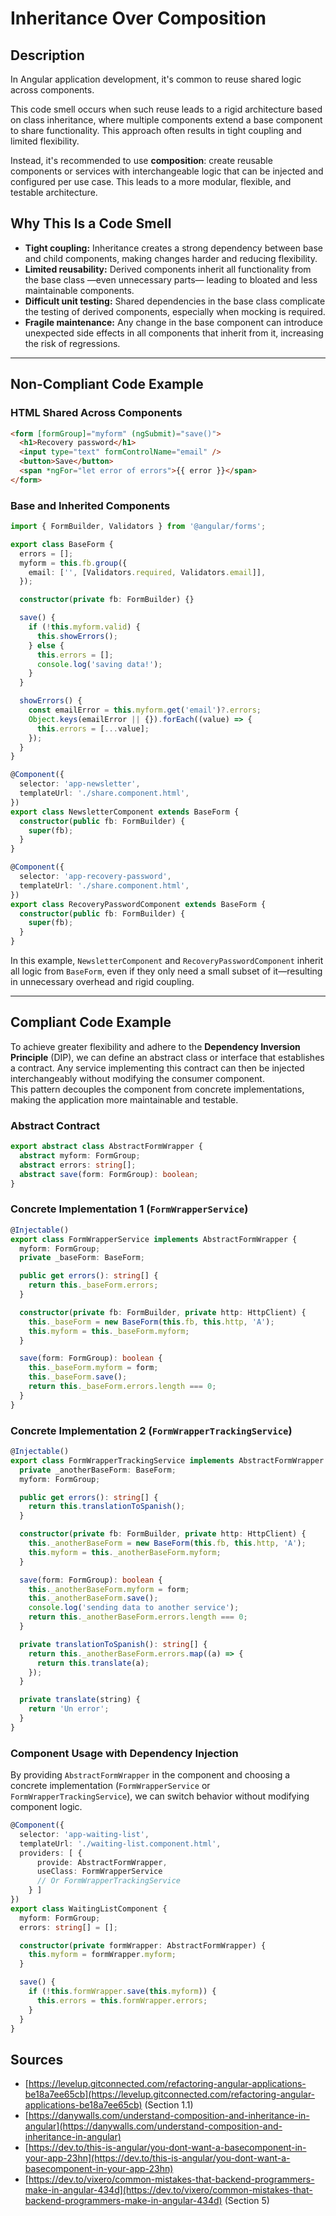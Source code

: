 # Inheritance Over Composition

## Description

In Angular application development, it's common to reuse shared logic across components.

This code smell occurs when such reuse leads to a rigid architecture based on class inheritance, where multiple components extend a base component to share functionality. This approach often results in tight coupling and limited flexibility.

Instead, it's recommended to use **composition**: create reusable components or services with interchangeable logic that can be injected and configured per use case. This leads to a more modular, flexible, and testable architecture.

## Why This Is a Code Smell

- **Tight coupling:** Inheritance creates a strong dependency between base and child components, making changes harder and reducing flexibility.
- **Limited reusability:** Derived components inherit all functionality from the base class —even unnecessary parts— leading to bloated and less maintainable components.
- **Difficult unit testing:** Shared dependencies in the base class complicate the testing of derived components, especially when mocking is required.
- **Fragile maintenance:** Any change in the base component can introduce unexpected side effects in all components that inherit from it, increasing the risk of regressions.

---

## Non-Compliant Code Example

### HTML Shared Across Components

```html
<form [formGroup]="myform" (ngSubmit)="save()">
  <h1>Recovery password</h1>
  <input type="text" formControlName="email" />
  <button>Save</button>
  <span *ngFor="let error of errors">{{ error }}</span>
</form>
```

### Base and Inherited Components

```ts
import { FormBuilder, Validators } from '@angular/forms';

export class BaseForm {
  errors = [];
  myform = this.fb.group({
    email: ['', [Validators.required, Validators.email]],
  });

  constructor(private fb: FormBuilder) {}

  save() {
    if (!this.myform.valid) {
      this.showErrors();
    } else {
      this.errors = [];
      console.log('saving data!');
    }
  }

  showErrors() {
    const emailError = this.myform.get('email')?.errors;
    Object.keys(emailError || {}).forEach((value) => {
      this.errors = [...value];
    });
  }
}
```

```ts
@Component({
  selector: 'app-newsletter',
  templateUrl: './share.component.html',
})
export class NewsletterComponent extends BaseForm {
  constructor(public fb: FormBuilder) {
    super(fb);
  }
}
```

```ts
@Component({
  selector: 'app-recovery-password',
  templateUrl: './share.component.html',
})
export class RecoveryPasswordComponent extends BaseForm {
  constructor(public fb: FormBuilder) {
    super(fb);
  }
}
```

In this example, `NewsletterComponent` and `RecoveryPasswordComponent` inherit all logic from `BaseForm`, even if they only need a small subset of it—resulting in unnecessary overhead and rigid coupling.

---

## Compliant Code Example

To achieve greater flexibility and adhere to the **Dependency Inversion Principle** (DIP), we can define an abstract class or interface that establishes a contract. Any service implementing this contract can then be injected interchangeably without modifying the consumer component.  
This pattern decouples the component from concrete implementations, making the application more maintainable and testable.

### Abstract Contract

```ts
export abstract class AbstractFormWrapper {
  abstract myform: FormGroup;
  abstract errors: string[];
  abstract save(form: FormGroup): boolean;
}
```

### Concrete Implementation 1 (`FormWrapperService`)

```ts
@Injectable()
export class FormWrapperService implements AbstractFormWrapper {
  myform: FormGroup;
  private _baseForm: BaseForm;

  public get errors(): string[] {
    return this._baseForm.errors;
  }

  constructor(private fb: FormBuilder, private http: HttpClient) {
    this._baseForm = new BaseForm(this.fb, this.http, 'A');
    this.myform = this._baseForm.myform;
  }

  save(form: FormGroup): boolean {
    this._baseForm.myform = form;
    this._baseForm.save();
    return this._baseForm.errors.length === 0;
  }
}
```

### Concrete Implementation 2 (`FormWrapperTrackingService`)

```ts
@Injectable()
export class FormWrapperTrackingService implements AbstractFormWrapper {
  private _anotherBaseForm: BaseForm;
  myform: FormGroup;

  public get errors(): string[] {
    return this.translationToSpanish();
  }

  constructor(private fb: FormBuilder, private http: HttpClient) {
    this._anotherBaseForm = new BaseForm(this.fb, this.http, 'A');
    this.myform = this._anotherBaseForm.myform;
  }

  save(form: FormGroup): boolean {
    this._anotherBaseForm.myform = form;
    this._anotherBaseForm.save();
    console.log('sending data to another service');
    return this._anotherBaseForm.errors.length === 0;
  }

  private translationToSpanish(): string[] {
    return this._anotherBaseForm.errors.map((a) => {
      return this.translate(a);
    });
  }

  private translate(string) {
    return 'Un error';
  }
}
```

### Component Usage with Dependency Injection

By providing `AbstractFormWrapper` in the component and choosing a concrete implementation (`FormWrapperService` or `FormWrapperTrackingService`), we can switch behavior without modifying component logic.

```ts
@Component({
  selector: 'app-waiting-list',
  templateUrl: './waiting-list.component.html',
  providers: [ {
      provide: AbstractFormWrapper,
      useClass: FormWrapperService
      // Or FormWrapperTrackingService
    } ]
})
export class WaitingListComponent {
  myform: FormGroup;
  errors: string[] = [];

  constructor(private formWrapper: AbstractFormWrapper) {
    this.myform = formWrapper.myform;
  }

  save() {
    if (!this.formWrapper.save(this.myform)) {
      this.errors = this.formWrapper.errors;
    }
  }
}
```

## Sources

- [https://levelup.gitconnected.com/refactoring-angular-applications-be18a7ee65cb](https://levelup.gitconnected.com/refactoring-angular-applications-be18a7ee65cb) (Section 1.1)
- [https://danywalls.com/understand-composition-and-inheritance-in-angular](https://danywalls.com/understand-composition-and-inheritance-in-angular)
- [https://dev.to/this-is-angular/you-dont-want-a-basecomponent-in-your-app-23hn](https://dev.to/this-is-angular/you-dont-want-a-basecomponent-in-your-app-23hn)
- [https://dev.to/vixero/common-mistakes-that-backend-programmers-make-in-angular-434d](https://dev.to/vixero/common-mistakes-that-backend-programmers-make-in-angular-434d) (Section 5)

